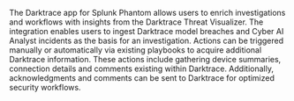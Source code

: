 The Darktrace app for Splunk Phantom allows users to enrich investigations and workflows with
insights from the Darktrace Threat Visualizer. The integration enables users to ingest Darktrace
model breaches and Cyber AI Analyst incidents as the basis for an investigation. Actions can be
triggered manually or automatically via existing playbooks to acquire additional Darktrace
information. These actions include gathering device summaries, connection details and comments
existing within Darktrace. Additionally, acknowledgments and comments can be sent to Darktrace for
optimized security workflows.
